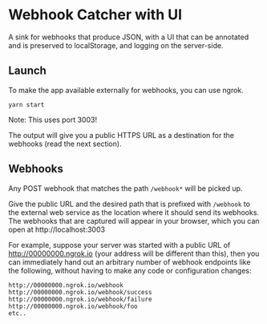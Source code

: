 # Webhook Catcher with UI

A sink for webhooks that produce JSON, with a UI that can be annotated 
and is preserved to localStorage, and logging on the server-side.


## Launch
To make the app available externally for webhooks, you can use ngrok.


```
yarn start
```
Note: This uses port 3003!

The output will give you a public HTTPS URL as a destination for the webhooks (read the next section).

## Webhooks

Any POST webhook that matches the path `/webhook*` will be picked up.

Give the public URL and the desired path that is prefixed with `/webhook` to the external web service as the location where it should send its webhooks.
The webhooks that are captured will appear in your browser, which you can open at http://localhost:3003

For example, suppose your server was started with a public URL of http://00000000.ngrok.io (your address will be different than this), then you can immediately hand out an arbitrary number of webhook endpoints like the following, without having to make any code or configuration changes:

```
http://00000000.ngrok.io/webhook
http://00000000.ngrok.io/webhook/success
http://00000000.ngrok.io/webhook/failure
http://00000000.ngrok.io/webhook/foo
etc..
```
